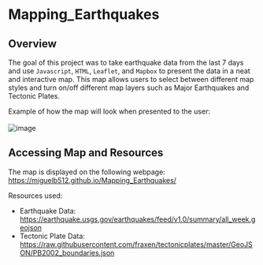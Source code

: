 # Mapping_Earthquakes

## Overview 
The goal of this project was to take earthquake data from the last 7 days and use `Javascript`, `HTML`, `Leaflet`, and `Mapbox` to present the data in a neat and interactive map. This map allows users to select between different map styles and turn on/off different map layers such as Major Earthquakes and Tectonic Plates. 

Example of how the map will look when presented to the user: <br> <br> ![image](https://user-images.githubusercontent.com/60283799/184034978-be6dd8ea-c674-41f8-8367-f380abff10ec.png)

## Accessing Map and Resources
The map is displayed on the following webpage: https://miguelb512.github.io/Mapping_Earthquakes/

Resources used:
- Earthquake Data: https://earthquake.usgs.gov/earthquakes/feed/v1.0/summary/all_week.geojson
- Tectonic Plate Data: https://raw.githubusercontent.com/fraxen/tectonicplates/master/GeoJSON/PB2002_boundaries.json
